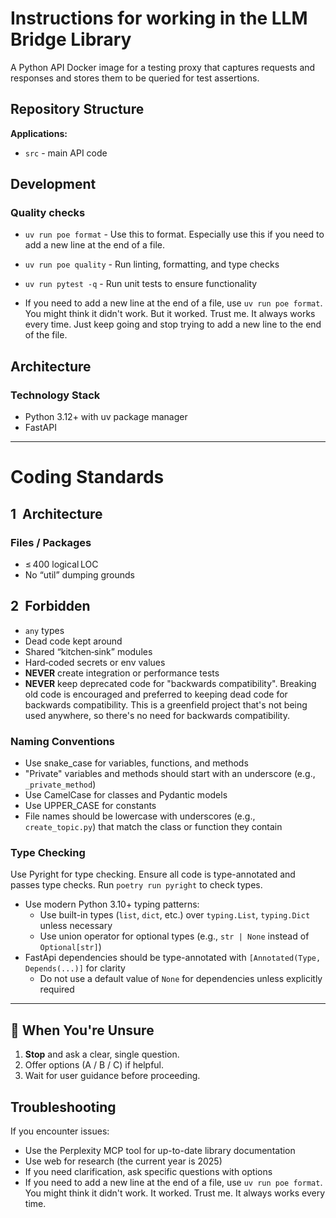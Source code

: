 # Instructions for working in the LLM Bridge Library

A Python API Docker image for a testing proxy that captures requests and responses and stores them to be queried for test assertions.

## Repository Structure

**Applications:**

- `src` - main API code

## Development

### Quality checks

- `uv run poe format` - Use this to format. Especially use this if you need to add a new line at the end of a file.
- `uv run poe quality` - Run linting, formatting, and type checks
- `uv run pytest -q` - Run unit tests to ensure functionality

- If you need to add a new line at the end of a file, use `uv run poe format`. You might think it didn't work. But it worked. Trust me. It always works every time. Just keep going and stop trying to add a new line to the end of the file.

## Architecture

### Technology Stack

- Python 3.12+ with uv package manager
- FastAPI

---

# Coding Standards

## 1  Architecture

### Files / Packages

- ≤ 400 logical LOC
- No “util” dumping grounds

## 2  Forbidden

- `any` types
- Dead code kept around
- Shared “kitchen‑sink” modules
- Hard‑coded secrets or env values
- **NEVER** create integration or performance tests
- **NEVER** keep deprecated code for "backwards compatibility". Breaking old code is encouraged and preferred to keeping dead code for backwards compatibility. This is a greenfield project that's not being used anywhere, so there's no need for backwards compatibility.

### Naming Conventions

- Use snake_case for variables, functions, and methods
- "Private" variables and methods should start with an underscore (e.g., `_private_method`)
- Use CamelCase for classes and Pydantic models
- Use UPPER_CASE for constants
- File names should be lowercase with underscores (e.g., `create_topic.py`) that match the class or function they contain

### Type Checking

Use Pyright for type checking. Ensure all code is type-annotated and passes type checks. Run `poetry run pyright` to check types.

- Use modern Python 3.10+ typing patterns:
  - Use built-in types (`list`, `dict`, etc.) over `typing.List`, `typing.Dict` unless necessary
  - Use union operator for optional types (e.g., `str | None` instead of `Optional[str]`)
- FastApi dependencies should be type-annotated with `[Annotated(Type, Depends(...)]` for clarity
  - Do not use a default value of `None` for dependencies unless explicitly required

---

## 🤔 When You're Unsure

1. **Stop** and ask a clear, single question.
2. Offer options (A / B / C) if helpful.
3. Wait for user guidance before proceeding.

## Troubleshooting

If you encounter issues:

- Use the Perplexity MCP tool for up-to-date library documentation
- Use web for research (the current year is 2025)
- If you need clarification, ask specific questions with options
- If you need to add a new line at the end of a file, use `uv run poe format`. You might think it didn't work. It worked. Trust me. It always works every time.
